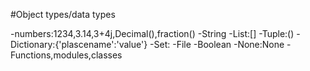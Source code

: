 #Object types/data types

-numbers:1234,3.14,3+4j,Decimal(),fraction()
-String
-List:[]
-Tuple:()
-Dictionary:{'plascename':'value'}
-Set:
-File
-Boolean
-None:None
-Functions,modules,classes
